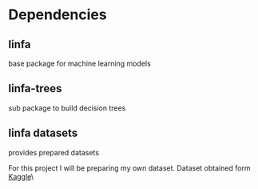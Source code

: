 # Dependencies

## linfa
base package for machine learning models

## linfa-trees 
sub package to build decision trees

## linfa datasets
provides prepared datasets

For this project I will be preparing my own dataset.
Dataset obtained form [Kaggle]("https://www.kaggle.com/")\
